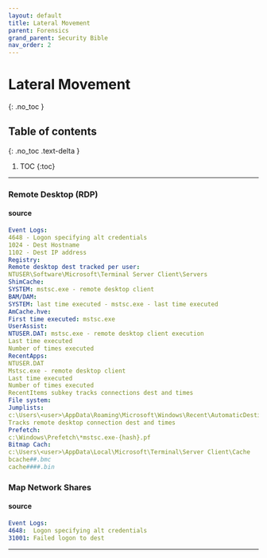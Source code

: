 ```yaml
---
layout: default
title: Lateral Movement
parent: Forensics
grand_parent: Security Bible
nav_order: 2
---
```


# Lateral Movement
{: .no_toc }

## Table of contents
{: .no_toc .text-delta }

1. TOC
{:toc}

---
### Remote Desktop (RDP)

#### source
``` yaml
Event Logs:
4648 - Logon specifying alt credentials
1024 - Dest Hostname
1102 - Dest IP address
Registry:
Remote desktop dest tracked per user:
NTUSER\Software\Microsoft\Terminal Server Client\Servers
ShimCache:
SYSTEM: mstsc.exe - remote desktop client
BAM/DAM:
SYSTEM: last time executed - mstsc.exe - last time executed
AmCache.hve:
First time executed: mstsc.exe
UserAssist:
NTUSER.DAT: mstsc.exe - remote desktop client execution
Last time executed 
Number of times executed
RecentApps:
NTUSER.DAT
Mstsc.exe - remote desktop client
Last time executed
Number of times executed
RecentItems subkey tracks connections dest and times
File system:
Jumplists: 
c:\Users\<user>\AppData\Roaming\Microsoft\Windows\Recent\AutomaticDestinations\{MSTSC-APPID}-automaticdestinations-ms 
Tracks remote desktop connection dest and times
Prefetch:
c:\Windows\Prefetch\*mstsc.exe-{hash}.pf
Bitmap Cach:
c:\Users\<user>\AppData\Local\Microsoft\Terminal\Server Client\Cache
bcache##.bmc
cache####.bin
```

### Map Network Shares

#### source
``` yaml
Event Logs:
4648:  Logon specifying alt credentials
31001: Failed logon to dest

```
---